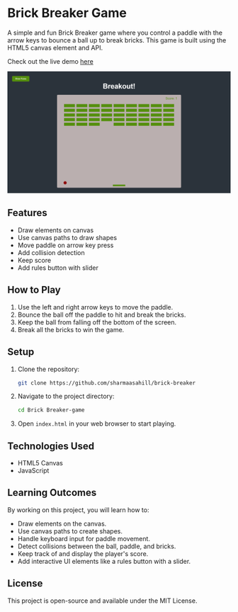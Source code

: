 # Brick Breaker Game

A simple and fun Brick Breaker game where you control a paddle with the arrow keys to bounce a ball up to break bricks. This game is built using the HTML5 canvas element and API.

Check out the live demo [here](https://sharmaasahill.github.io/brick-breaker/)

![game screenshot](image.png)

## Features

- Draw elements on canvas
- Use canvas paths to draw shapes
- Move paddle on arrow key press
- Add collision detection
- Keep score
- Add rules button with slider

## How to Play

1. Use the left and right arrow keys to move the paddle.
2. Bounce the ball off the paddle to hit and break the bricks.
3. Keep the ball from falling off the bottom of the screen.
4. Break all the bricks to win the game.

## Setup

1. Clone the repository:
   ```sh
   git clone https://github.com/sharmaasahill/brick-breaker
   ```
2. Navigate to the project directory:
   ```sh
   cd Brick Breaker-game
   ```
3. Open `index.html` in your web browser to start playing.

## Technologies Used

- HTML5 Canvas
- JavaScript

## Learning Outcomes

By working on this project, you will learn how to:
- Draw elements on the canvas.
- Use canvas paths to create shapes.
- Handle keyboard input for paddle movement.
- Detect collisions between the ball, paddle, and bricks.
- Keep track of and display the player's score.
- Add interactive UI elements like a rules button with a slider.

## License

This project is open-source and available under the MIT License.
